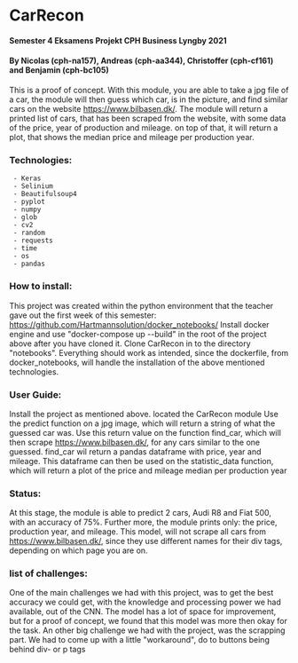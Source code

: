 
# CarRecon
#### Semester 4 Eksamens Projekt CPH Business Lyngby 2021
#### By Nicolas (cph-na157), Andreas (cph-aa344), Christoffer (cph-cf161) and Benjamin (cph-bc105)
This is a proof of concept. With this module, you are able to take a jpg file of a car, the module will then guess which car, is in the picture, and find similar cars on the website https://www.bilbasen.dk/. The module will return a printed list of cars, that has been scraped from the website, with some data of the price, year of production and mileage. on top of that, it will return a plot, that shows the median price and mileage per production year.

### Technologies:
	 - Keras
	 - Selinium
	 - Beautifulsoup4
	 - pyplot
	 - numpy
	 - glob
	 - cv2
	 - random
	 - requests
	 - time
	 - os
	 - pandas

### How to install:
This project was created within the python environment that the teacher gave out the first week of this semester:
https://github.com/Hartmannsolution/docker_notebooks/
Install docker engine and use "docker-compose up --build"  in the root of the project above after you have cloned it.
Clone CarRecon in to the directory "notebooks". Everything should work as intended, since the dockerfile, from docker_notebooks, will handle the installation of the above mentioned technologies.

### User Guide:
Install the project as mentioned above.
located the CarRecon module 
Use the predict function on a jpg image, which will return a string of what the guessed car was. Use this return value on the function find_car, which will then scrape https://www.bilbasen.dk/, for any cars similar to the one guessed. find_car wil return a pandas dataframe with price, year and mileage. This dataframe can then be used on the statistic_data function, which will return a plot of the price and mileage median per production year


### Status:
At this stage, the module is able to predict 2 cars, Audi R8 and Fiat 500, with an accuracy of 75%. Further more, the module prints only: the price, production year, and mileage. This model, will not scrape all cars from https://www.bilbasen.dk/, since they use different names for their div tags, depending on which page you are on.

### list of challenges:
One of the main challenges we had with this project, was to get the best accuracy we could get, with the knowledge and processing power we had available, out of the CNN. The model has a lot of space for improvement, but for a proof of concept, we found that this model was more then okay for the task.
An other big challenge we had with the project, was the scrapping part. We had to come up with a little "workaround", do to buttons being behind div- or p tags




